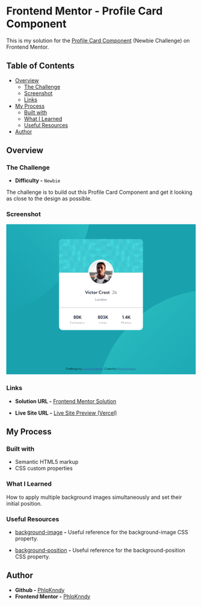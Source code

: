 # Frontend Mentor - Profile Card Component

This is my solution for the [Profile Card Component](https://www.frontendmentor.io/challenges/profile-card-component-cfArpWshJ) (Newbie Challenge) on Frontend Mentor.

## Table of Contents

- [Overview](#overview)
  - [The Challenge](#the-challenge)
  - [Screenshot](#screenshot)
  - [Links](#links)
- [My Process](#my-process)
  - [Built with](#built-with)
  - [What I Learned](#what-i-learned)
  - [Useful Resources](#useful-resources)
- [Author](#author)

## Overview

### The Challenge

- **Difficulty -** `Newbie`

The challenge is to build out this Profile Card Component and get it looking as close to the design as possible.

### Screenshot

![](./screenshot.png)

### Links

- **Solution URL -** [Frontend Mentor Solution](#)

- **Live Site URL -** [Live Site Preview (Vercel)](#)

## My Process

### Built with

- Semantic HTML5 markup
- CSS custom properties

### What I Learned

How to apply multiple background images simultaneously and set their initial position.

### Useful Resources

- [background-image](https://developer.mozilla.org/en-US/docs/Web/CSS/background-image) **-** Useful reference for the background-image CSS property.

- [background-position](https://developer.mozilla.org/en-US/docs/Web/CSS/background-position) **-** Useful reference for the background-position CSS property.

## Author

- **Github -** [PhlpKnndy](https://github.com/PhlpKnndy)
- **Frontend Mentor -** [PhlpKnndy](https://www.frontendmentor.io/profile/PhlpKnndy)
